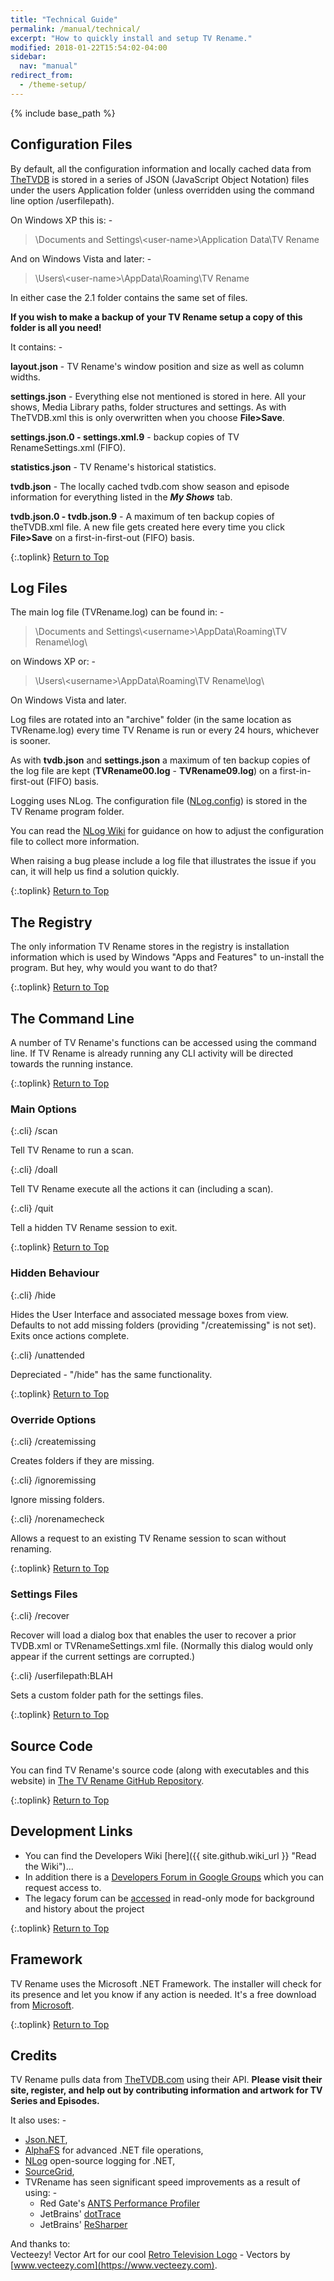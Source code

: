```yaml
---
title: "Technical Guide"
permalink: /manual/technical/
excerpt: "How to quickly install and setup TV Rename."
modified: 2018-01-22T15:54:02-04:00
sidebar:
  nav: "manual"
redirect_from:
  - /theme-setup/
---
```


{% include base_path %}

## Configuration Files

By default, all the configuration information and locally cached data from [TheTVDB](http://thetvdb.com "Visit TheTVDB.com") is stored in a series of JSON  (JavaScript Object Notation) files under the users Application folder (unless overridden using the command line option <span class="cli">/userfilepath</span>).

On Windows XP this is: -

> \\Documents and Settings\\\<user-name\>\\Application Data\\TV Rename

And on Windows Vista and later: -

> \\Users\\\<user-name\>\\AppData\\Roaming\\TV Rename

In either case the 2.1 folder contains the same set of files.

**If you wish to make a backup of your TV&nbsp;Rename setup a copy of this folder is all you need!**

It contains: -

**layout.json** - TV&nbsp;Rename's window position and size as well as column widths.

**settings.json** - Everything else not mentioned is stored in here. All your shows, Media Library paths, folder structures and settings. As with TheTVDB.xml this is only overwritten when you choose **File>Save**.

**settings.json.0 - settings.xml.9** - backup copies of TV RenameSettings.xml (FIFO).

**statistics.json** - TV&nbsp;Rename's historical statistics.

**tvdb.json** - The locally cached tvdb.com show season and episode information for everything listed in the _**My Shows**_ tab.

**tvdb.json.0 - tvdb.json.9** - A maximum of ten backup copies of theTVDB.xml file. A new file gets created here every time you click **File>Save** on a first-in-first-out (FIFO) basis.


{:.toplink}
[Return to Top]()

## Log Files

The main log file (TVRename.log) can be found in: -
> \\Documents and Settings\\\<username\>\\AppData\\Roaming\\TV Rename\\log\\

on Windows XP or: -

> \\Users\\\<username\>\\AppData\\Roaming\\TV Rename\\log\\

On Windows Vista and later.

Log files are rotated into an "archive" folder (in the same location as TVRename.log) every time TV&nbsp;Rename is run or every 24 hours, whichever is sooner.

As with **tvdb.json** and **settings.json** a maximum of ten backup copies of the log file are kept (**TVRename00.log** - **TVRename09.log**) on a first-in-first-out (FIFO) basis.

Logging uses NLog. The configuration file ([NLog.config](https://github.com/TV-Rename/tvrename/blob/master/TVRename%23/NLog.config "Look at NLog.config in the TV-Rename Repo")) is stored in the TV&nbsp;Rename program folder.

You can read the [NLog Wiki](https://github.com/nlog/NLog/wiki/Configuration-file "Visit the NLog Wiki") for guidance on how to adjust the configuration file to collect more information.

When raising a bug please include a log file that illustrates the issue if you can, it will help us find a solution quickly.

{:.toplink}
[Return to Top]()

## The Registry

The only information TV&nbsp;Rename stores in the registry is installation information which is used by Windows "Apps and Features" to un-install the program. But hey, why would you want to do that?

{:.toplink}
[Return to Top]()

## The Command Line

A number of TV&nbsp;Rename's functions can be accessed using the command line. If TV&nbsp;Rename is already running any CLI activity will be directed towards the running instance.

{:.toplink}
[Return to Top]()

### Main Options

{:.cli}
/scan

Tell TV&nbsp;Rename to run a scan.

{:.cli}
/doall

Tell TV&nbsp;Rename execute all the actions it can (including a scan).

{:.cli}
/quit

Tell a hidden TV&nbsp;Rename session to exit.

{:.toplink}
[Return to Top]()

### Hidden Behaviour

{:.cli}
/hide

Hides the User Interface and associated message boxes from view.<br />
Defaults to not add missing folders (providing "/createmissing" is not set).<br />
Exits once actions complete.

{:.cli}
/unattended

Depreciated - "/hide" has the same functionality.

{:.toplink}
[Return to Top]()

### Override Options

{:.cli}
/createmissing

Creates folders if they are missing.

{:.cli}
/ignoremissing

Ignore missing folders.

{:.cli}
/norenamecheck

Allows a request to an existing TV&nbsp;Rename session to scan without renaming.

{:.toplink}
[Return to Top]()

### Settings Files

{:.cli}
/recover

 Recover will load a dialog box that enables the user to recover a prior TVDB.xml or TVRenameSettings.xml file. (Normally this dialog would only appear if the current settings are corrupted.)

{:.cli}
/userfilepath:BLAH

Sets a custom folder path for the settings files.

{:.toplink}
[Return to Top]()

## Source Code

You can find TV&nbsp;Rename's source code (along with executables and this website) in [The TV&nbsp;Rename GitHub Repository](https://github.com/TV-Rename/tvrename "Visit The repository").

{:.toplink}
[Return to Top]()

## Development Links

 * You can find the Developers Wiki [here]({{ site.github.wiki_url }} "Read the Wiki")...
 * In addition there is a [Developers Forum in Google Groups](https://groups.google.com/forum/#!forum/tv-rename-development) which you can request access to. 
 * The legacy forum can be [accessed](http://old.tvrename.com/bbold/) in read-only mode for background and history about the project

{:.toplink}
[Return to Top]()

## Framework

TV Rename uses the Microsoft .NET Framework. The installer will check for its presence and let you know if any action is needed. It's a free download from [Microsoft](https://www.microsoft.com/net/download/windows "Get .NET").

{:.toplink}
[Return to Top]()

## Credits

TV Rename pulls data from [TheTVDB.com](http://thetvdb.com/ "Visit TheTVDB.com") using their API. **Please visit their site, register, and help out by contributing information and artwork for TV Series and Episodes.**

It also uses: -
* [Json.NET](https://www.newtonsoft.com/json),
* [AlphaFS](http://alphafs.alphaleonis.com/) for advanced .NET file operations,
* [NLog](http://nlog-project.org/) open-source logging for .NET,
* [SourceGrid](https://sourcegrid.codeplex.com/),
* TVRename has seen significant speed improvements as a result of using: -
  * Red Gate's [ANTS Performance Profiler](https://www.red-gate.com/products/dotnet-development/ants-performance-profiler/ "Visit ANTS Performance Profiler pages")
  * JetBrains' [dotTrace](https://www.jetbrains.com/profiler  "Visit the Jetbrains Profiler pages")
  * JetBrains' [ReSharper](https://www.jetbrains.com/resharper "Visit the Jetbrains Resharper pages")

And thanks to:<br />
Vecteezy! Vector Art for our cool [Retro Television Logo](https://www.vecteezy.com/vector-art/73089-retro-television) - Vectors by [www.vecteezy.com](https://www.vecteezy.com).
